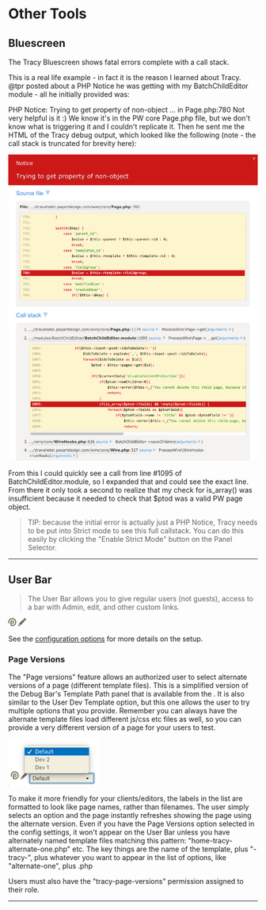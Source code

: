 # Other Tools

## Bluescreen
The Tracy Bluescreen shows fatal errors complete with a call stack.

This is a real life example - in fact it is the reason I learned about Tracy. @tpr posted about a PHP Notice he was getting with my BatchChildEditor module - all he initially provided was:

PHP Notice: Trying to get property of non-object ... in Page.php:780
Not very helpful is it :) We know it's in the PW core Page.php file, but we don't know what is triggering it and I couldn't replicate it. Then he sent me the HTML of the Tracy debug output, which looked like the following (note - the call stack is truncated for brevity here):

![Bluescreen panel](img/bluescreen.png)

From this I could quickly see a call from line #1095 of BatchChildEditor.module, so I expanded that and could see the exact line. From there it only took a second to realize that my check for is_array() was insufficient because it needed to check that $ptod was a valid PW page object.

> TIP: because the initial error is actually just a PHP Notice, Tracy needs to be put into Strict mode to see this full callstack. You can do this easily by clicking the "Enable Strict Mode" button on the Panel Selector.



***

## User Bar

> The User Bar allows you to give regular users (not guests), access to a bar with Admin, edit, and other custom links.

![User Bar](img/user-bar.png)

See the [configuration options](configuration.md#user-bar) for more details on the setup.

### Page Versions

The "Page versions" feature  allows an authorized user to select alternate versions of a page (different template files). This is a simplified version of the Debug Bar's Template Path panel that is available from the . It is also similar to the User Dev Template option, but this one allows the user to try multiple options that you provide. Remember you can always have the alternate template files load different js/css etc files as well, so you can provide a very different version of a page for your users to test.

![Page Versions](img/page-versions.png)

To make it more friendly for your clients/editors, the labels in the list are formatted to look like page names, rather than filenames. The user simply selects an option and the page instantly refreshes showing the page using the alternate version. Even if you have the Page Versions option selected in the config settings, it won't appear on the User Bar unless you have alternately named template files matching this pattern: "home-tracy-alternate-one.php" etc. The key things are the name of the template, plus "-tracy-", plus whatever you want to appear in the list of options, like "alternate-one", plus .php

Users must also have the "tracy-page-versions" permission assigned to their role.

***